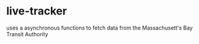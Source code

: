 # live-tracker
 uses a asynchronous functions to fetch data from the Massachusett's Bay Transit Authority 
